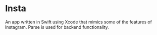 # Insta
An app written in Swift using Xcode that mimics some of the features of Instagram. Parse is used for backend functionality.

